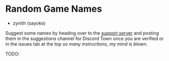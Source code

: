# Random Game Names

- zynith (sayoko)

Suggest some names by heading over to the [support server](https://discordapp.com/invite/tgKcYw7) and posting them in the suggestions channel for Discord Town once you are verified or in the issues tab at the top *so many instructions, my mind is blown*.

TODO: